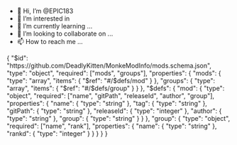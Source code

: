 - 👋 Hi, I’m @EPIC183
- 👀 I’m interested in 
- 🌱 I’m currently learning ...
- 💞️ I’m looking to collaborate on ...
- 📫 How to reach me ...

<!---
EPIC183/EPIC183 is a ✨ special ✨ repository because its `README.md` (this file) appears on your GitHub profile.
You can click the Preview link to take a look at your changes.
--->
{
  "$id": "https://github.com/DeadlyKitten/MonkeModInfo/mods.schema.json",
  "type": "object",
  "required": ["mods", "groups"],
  "properties": {
    "mods": {
      "type": "array",
      "items": { "$ref": "#/$defs/mod" }
    },
    "groups": {
      "type": "array",
      "items": { "$ref": "#/$defs/group" }
    }
  },
  "$defs": {
    "mod": {
      "type": "object",
      "required": ["name", "gitPath", "releaseId", "author", "group"],
      "properties": {
        "name": {
          "type": "string"
        },
        "tag": {
          "type": "string"
        },
        "gitPath": {
          "type": "string"
        },
        "releaseId": {
          "type": "integer"
        },
        "author": {
          "type": "string"
        },
        "group": {
          "type": "string"
        }
      }
    },
    "group": {
      "type": "object",
      "required": ["name", "rank"],
      "properties": {
        "name": {
          "type": "string"
        },
        "rankd": {
          "type": "integer"
        }
      }
    }
  }
}
